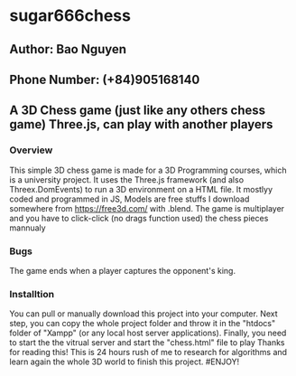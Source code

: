 
# sugar666chess
## Author: Bao Nguyen
## Phone Number: (+84)905168140


## A 3D Chess game (just like any others chess game) Three.js, can play with another players

### Overview
This simple 3D chess game is made for a 3D Programming courses, which is a university project. It uses the Three.js framework (and also Threex.DomEvents) to run a 3D environment on a HTML file. It mostlyy coded and programmed in JS, Models are free stuffs I download somewhere from https://free3d.com/ with .blend. The game is multiplayer and you have to click-click (no drags function used) the chess pieces mannualy
### Bugs
The game ends when a player captures the opponent's king.
### Installtion
You can pull or manually download this project into your computer. Next step, you can copy the whole project folder and throw it in the "htdocs" folder of "Xampp" (or any local host server applications). Finally, you need to start the the vitrual server and start the "chess.html" file to play
Thanks for reading this! This is 24 hours rush of me to research for algorithms and learn again the whole 3D world to finish this project. 
#ENJOY! 
